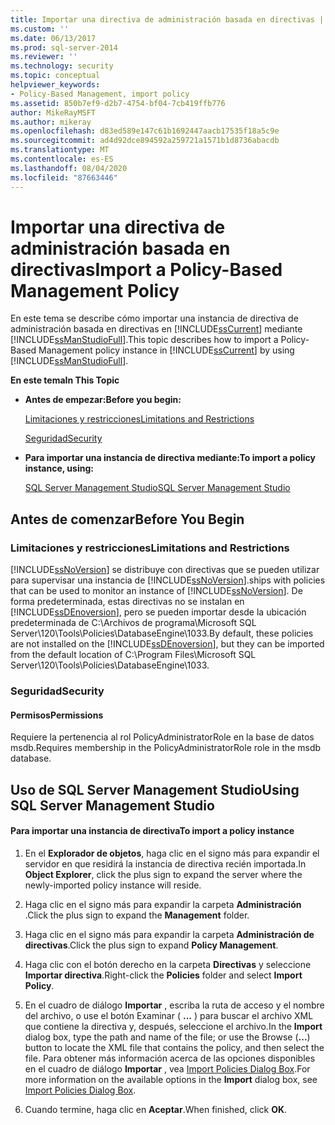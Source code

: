 ```yaml
---
title: Importar una directiva de administración basada en directivas | Microsoft Docs
ms.custom: ''
ms.date: 06/13/2017
ms.prod: sql-server-2014
ms.reviewer: ''
ms.technology: security
ms.topic: conceptual
helpviewer_keywords:
- Policy-Based Management, import policy
ms.assetid: 850b7ef9-d2b7-4754-bf04-7cb419ffb776
author: MikeRayMSFT
ms.author: mikeray
ms.openlocfilehash: d83ed589e147c61b1692447aacb17535f18a5c9e
ms.sourcegitcommit: ad4d92dce894592a259721a1571b1d8736abacdb
ms.translationtype: MT
ms.contentlocale: es-ES
ms.lasthandoff: 08/04/2020
ms.locfileid: "87663446"
---
```

# <a name="import-a-policy-based-management-policy"></a><span data-ttu-id="6aa94-102">Importar una directiva de administración basada en directivas</span><span class="sxs-lookup"><span data-stu-id="6aa94-102">Import a Policy-Based Management Policy</span></span>
  <span data-ttu-id="6aa94-103">En este tema se describe cómo importar una instancia de directiva de administración basada en directivas en [!INCLUDE[ssCurrent](../../includes/sscurrent-md.md)] mediante [!INCLUDE[ssManStudioFull](../../includes/ssmanstudiofull-md.md)].</span><span class="sxs-lookup"><span data-stu-id="6aa94-103">This topic describes how to import a Policy-Based Management policy instance in [!INCLUDE[ssCurrent](../../includes/sscurrent-md.md)] by using [!INCLUDE[ssManStudioFull](../../includes/ssmanstudiofull-md.md)].</span></span>  
  
 <span data-ttu-id="6aa94-104">**En este tema**</span><span class="sxs-lookup"><span data-stu-id="6aa94-104">**In This Topic**</span></span>  
  
-   <span data-ttu-id="6aa94-105">**Antes de empezar:**</span><span class="sxs-lookup"><span data-stu-id="6aa94-105">**Before you begin:**</span></span>  
  
     [<span data-ttu-id="6aa94-106">Limitaciones y restricciones</span><span class="sxs-lookup"><span data-stu-id="6aa94-106">Limitations and Restrictions</span></span>](#Restrictions)  
  
     [<span data-ttu-id="6aa94-107">Seguridad</span><span class="sxs-lookup"><span data-stu-id="6aa94-107">Security</span></span>](#Security)  
  
-   <span data-ttu-id="6aa94-108">**Para importar una instancia de directiva mediante:**</span><span class="sxs-lookup"><span data-stu-id="6aa94-108">**To import a policy instance, using:**</span></span>  
  
     [<span data-ttu-id="6aa94-109">SQL Server Management Studio</span><span class="sxs-lookup"><span data-stu-id="6aa94-109">SQL Server Management Studio</span></span>](#SSMSProcedure)  
  
##  <a name="before-you-begin"></a><a name="BeforeYouBegin"></a> <span data-ttu-id="6aa94-110">Antes de comenzar</span><span class="sxs-lookup"><span data-stu-id="6aa94-110">Before You Begin</span></span>  
  
###  <a name="limitations-and-restrictions"></a><a name="Restrictions"></a> <span data-ttu-id="6aa94-111">Limitaciones y restricciones</span><span class="sxs-lookup"><span data-stu-id="6aa94-111">Limitations and Restrictions</span></span>  
 [!INCLUDE[ssNoVersion](../../includes/ssnoversion-md.md)] <span data-ttu-id="6aa94-112">se distribuye con directivas que se pueden utilizar para supervisar una instancia de [!INCLUDE[ssNoVersion](../../includes/ssnoversion-md.md)].</span><span class="sxs-lookup"><span data-stu-id="6aa94-112">ships with policies that can be used to monitor an instance of [!INCLUDE[ssNoVersion](../../includes/ssnoversion-md.md)].</span></span> <span data-ttu-id="6aa94-113">De forma predeterminada, estas directivas no se instalan en [!INCLUDE[ssDEnoversion](../../includes/ssdenoversion-md.md)], pero se pueden importar desde la ubicación predeterminada de C:\Archivos de programa\Microsoft SQL Server\120\Tools\Policies\DatabaseEngine\1033.</span><span class="sxs-lookup"><span data-stu-id="6aa94-113">By default, these policies are not installed on the [!INCLUDE[ssDEnoversion](../../includes/ssdenoversion-md.md)], but they can be imported from the default location of C:\Program Files\Microsoft SQL Server\120\Tools\Policies\DatabaseEngine\1033.</span></span>  
  
###  <a name="security"></a><a name="Security"></a> <span data-ttu-id="6aa94-114">Seguridad</span><span class="sxs-lookup"><span data-stu-id="6aa94-114">Security</span></span>  
  
####  <a name="permissions"></a><a name="Permissions"></a> <span data-ttu-id="6aa94-115">Permisos</span><span class="sxs-lookup"><span data-stu-id="6aa94-115">Permissions</span></span>  
 <span data-ttu-id="6aa94-116">Requiere la pertenencia al rol PolicyAdministratorRole en la base de datos msdb.</span><span class="sxs-lookup"><span data-stu-id="6aa94-116">Requires membership in the PolicyAdministratorRole role in the msdb database.</span></span>  
  
##  <a name="using-sql-server-management-studio"></a><a name="SSMSProcedure"></a> <span data-ttu-id="6aa94-117">Uso de SQL Server Management Studio</span><span class="sxs-lookup"><span data-stu-id="6aa94-117">Using SQL Server Management Studio</span></span>  
  
#### <a name="to-import-a-policy-instance"></a><span data-ttu-id="6aa94-118">Para importar una instancia de directiva</span><span class="sxs-lookup"><span data-stu-id="6aa94-118">To import a policy instance</span></span>  
  
1.  <span data-ttu-id="6aa94-119">En el **Explorador de objetos**, haga clic en el signo más para expandir el servidor en que residirá la instancia de directiva recién importada.</span><span class="sxs-lookup"><span data-stu-id="6aa94-119">In **Object Explorer**, click the plus sign to expand the server where the newly-imported policy instance will reside.</span></span>  
  
2.  <span data-ttu-id="6aa94-120">Haga clic en el signo más para expandir la carpeta **Administración** .</span><span class="sxs-lookup"><span data-stu-id="6aa94-120">Click the plus sign to expand the **Management** folder.</span></span>  
  
3.  <span data-ttu-id="6aa94-121">Haga clic en el signo más para expandir la carpeta **Administración de directivas**.</span><span class="sxs-lookup"><span data-stu-id="6aa94-121">Click the plus sign to expand **Policy Management**.</span></span>  
  
4.  <span data-ttu-id="6aa94-122">Haga clic con el botón derecho en la carpeta **Directivas** y seleccione **Importar directiva**.</span><span class="sxs-lookup"><span data-stu-id="6aa94-122">Right-click the **Policies** folder and select **Import Policy**.</span></span>  
  
5.  <span data-ttu-id="6aa94-123">En el cuadro de diálogo **Importar** , escriba la ruta de acceso y el nombre del archivo, o use el botón Examinar ( **...** ) para buscar el archivo XML que contiene la directiva y, después, seleccione el archivo.</span><span class="sxs-lookup"><span data-stu-id="6aa94-123">In the **Import** dialog box, type the path and name of the file; or use the Browse (**...**) button to locate the XML file that contains the policy, and then select the file.</span></span> <span data-ttu-id="6aa94-124">Para obtener más información acerca de las opciones disponibles en el cuadro de diálogo **Importar** , vea [Import Policies Dialog Box](import-policies-dialog-box.md).</span><span class="sxs-lookup"><span data-stu-id="6aa94-124">For more information on the available options in the **Import** dialog box, see [Import Policies Dialog Box](import-policies-dialog-box.md).</span></span>  
  
6.  <span data-ttu-id="6aa94-125">Cuando termine, haga clic en **Aceptar**.</span><span class="sxs-lookup"><span data-stu-id="6aa94-125">When finished, click **OK**.</span></span>  
  
  
